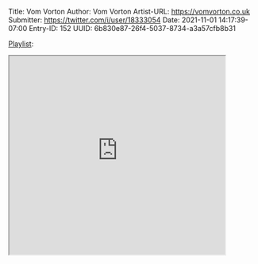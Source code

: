 Title: Vom Vorton
Author: Vom Vorton
Artist-URL: https://vomvorton.co.uk
Submitter: https://twitter.com/i/user/18333054
Date: 2021-11-01 14:17:39-07:00
Entry-ID: 152
UUID: 6b830e87-26f4-5037-8734-a3a57cfb8b31


[Playlist](https://soundcloud.com/vomvorton/halloween-hangover):

<iframe src="https://w.soundcloud.com/player/?url=https%3A%2F%2Fapi.soundcloud.com%2Ftracks%2F1152087865&auto_play=false&show_artwork=true&visual=true&origin=twitter" width="435" height="400" allow="accelerometer; autoplay; picture-in-picture" seamless><a href="https://soundcloud.com/vomvorton/halloween-hangover">Halloween Hangover</a></iframe>

